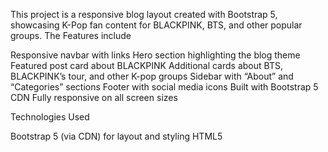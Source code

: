 This project is a responsive blog layout created with Bootstrap 5, showcasing K-Pop fan content for BLACKPINK, BTS, and other popular groups.
The Features include

Responsive navbar with links
Hero section highlighting the blog theme
Featured post card about BLACKPINK
Additional cards about BTS, BLACKPINK’s tour, and other K-pop groups
Sidebar with “About” and “Categories” sections
Footer with social media icons
Built with Bootstrap 5 CDN
Fully responsive on all screen sizes

Technologies Used

Bootstrap 5 (via CDN) for layout and styling
HTML5
